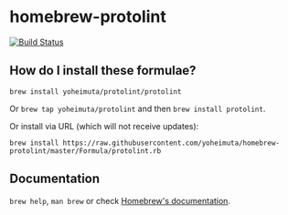 # homebrew-protolint

[![Build Status](https://dev.azure.com/yoheimuta/protolint/_apis/build/status/yoheimuta.homebrew-protolint?branchName=master)](https://dev.azure.com/yoheimuta/protolint/_build/latest?definitionId=1&branchName=master)

## How do I install these formulae?
`brew install yoheimuta/protolint/protolint`

Or `brew tap yoheimuta/protolint` and then `brew install protolint`.

Or install via URL (which will not receive updates):

```
brew install https://raw.githubusercontent.com/yoheimuta/homebrew-protolint/master/Formula/protolint.rb
```

## Documentation
`brew help`, `man brew` or check [Homebrew's documentation](https://docs.brew.sh).
